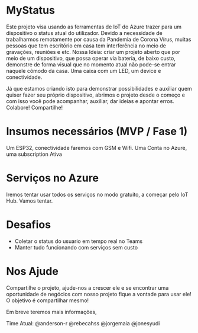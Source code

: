 # MyStatus

Este projeto visa usando as ferramentas de IoT do Azure trazer para um dispositivo o status atual do utilizador. Devido a necessidade de trabalharmos remotamente por causa da Pandemia de Corona Vírus, muitas pessoas que tem escritório em casa tem interferência no meio de gravações, reuniões e etc. 
Nossa Ideia: criar um projeto aberto que por meio de um dispositivo, que possa operar via bateria, de baixo custo, demonstre de forma visual que no momento atual não pode-se entrar naquele cômodo da casa. Uma caixa com um LED, um device e conectividade. 

Já que estamos criando isto para demonstrar possibilidades e auxiliar quem quiser fazer seu próprio dispositivo, abrimos o projeto desde o começo e com isso você pode acompanhar, auxiliar, dar ideias e apontar erros. Colabore! Compartilhe! 

# Insumos necessários (MVP / Fase 1) 
Um ESP32, conectividade faremos com GSM e Wifi. 
Uma Conta no Azure, uma subscription Ativa 

# Serviços no Azure

Iremos tentar usar todos os serviços no modo gratuito, a começar pelo IoT Hub. Vamos tentar. 

# Desafios

* Coletar o status do usuario em tempo real no Teams
* Manter tudo funcionando com serviços sem custo

# Nos Ajude
Compartilhe o projeto, ajude-nos a crescer ele e se encontrar uma oportunidade de negócios com nosso projeto fique a vontade para usar ele! O objetivo é compartilhar mesmo! 

Em breve teremos mais informações, 

Time Atual: 
@anderson-r 
@rebecahss 
@jorgemaia
@jonesyudi
